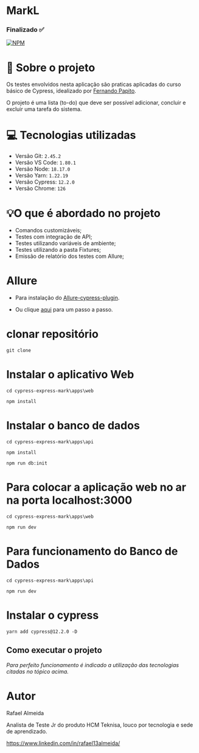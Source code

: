 # MarkL 
### Finalizado ✅
[![NPM](https://img.shields.io/npm/l/react)](https://github.com/rafael13almeida/hacker-news/blob/main/LICENSE) 

# 📜 Sobre o projeto

Os testes envolvidos nesta aplicação são praticas aplicadas do curso básico de Cypress, idealizado por [Fernando Papito](https://www.udemy.com/course/cypress-express/ " Cypress Express").

O projeto é uma lista (to-do) que deve ser possível adicionar, concluir e excluir uma tarefa do sistema. 




# 💻 Tecnologias utilizadas

- Versão Git: ```2.45.2```
- Versão VS Code: ```1.80.1```
- Versão Node:  ```18.17.0```
- Versão Yarn: ```1.22.19```
- Versão Cypress: ```12.2.0```
- Versão Chrome: ```126```

# 💡O que é abordado no projeto

- Comandos customizáveis; 
- Testes com integração de API;
- Testes utilizando variáveis de ambiente;
- Testes utilizando a pasta Fixtures; 
- Emissão de relatório dos testes com Allure; 

# Allure 
- Para instalação do [Allure-cypress-plugin](https://github.com/Shelex/cypress-allure-plugin?tab=readme-ov-file "Documentação").

- Ou clique [aqui](https://github.com/almeidaqarafael/MarkL/blob/main/Allure.md) para um passo a passo.



# clonar repositório
 ```git clone```

# Instalar o aplicativo Web
```cd cypress-express-mark\apps\web```

```npm install```

# Instalar o banco de dados
```cd cypress-express-mark\apps\api```

```npm install```


```npm run db:init```

# Para colocar a aplicação web no ar na porta localhost:3000
```cd cypress-express-mark\apps\web```

```npm run dev```


# Para funcionamento do Banco de Dados
```cd cypress-express-mark\apps\api```

```npm run dev```

# Instalar o cypress 
```yarn add cypress@12.2.0 -D```

##  Como executar o projeto

 *Para perfeito funcionamento é indicado a utilização das tecnologias citadas no tópico acima.*


# Autor

Rafael Almeida 

Analista de Teste Jr do produto HCM Teknisa, louco por tecnologia e sede de aprendizado. 

https://www.linkedin.com/in/rafael13almeida/